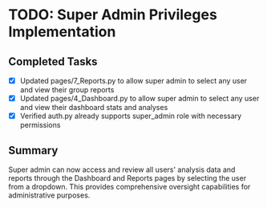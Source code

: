 # TODO: Super Admin Privileges Implementation

## Completed Tasks

- [x] Updated pages/7_Reports.py to allow super admin to select any user and view their group reports
- [x] Updated pages/4_Dashboard.py to allow super admin to select any user and view their dashboard stats and analyses
- [x] Verified auth.py already supports super_admin role with necessary permissions

## Summary

Super admin can now access and review all users' analysis data and reports through the Dashboard and Reports pages by selecting the user from a dropdown. This provides comprehensive oversight capabilities for administrative purposes.
